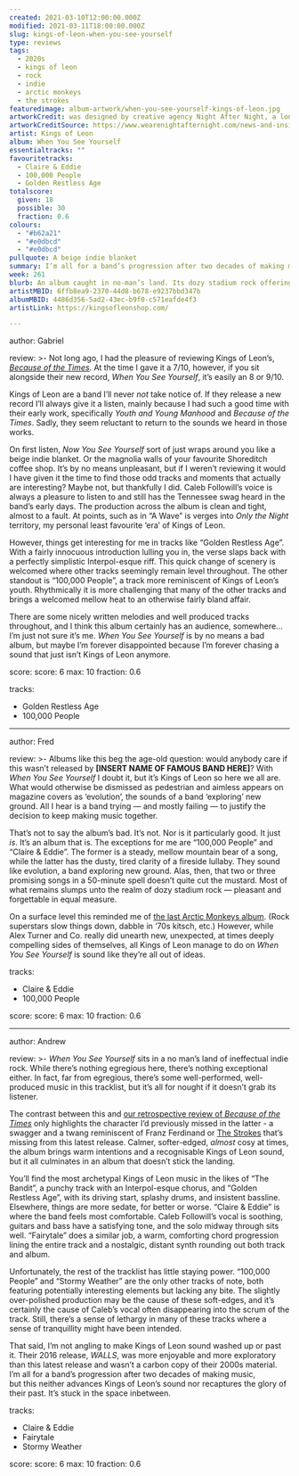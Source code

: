 ```yaml
---
created: 2021-03-10T12:00:00.000Z
modified: 2021-03-11T18:00:00.000Z
slug: kings-of-leon-when-you-see-yourself
type: reviews
tags:
  - 2020s
  - kings of leon
  - rock
  - indie
  - arctic monkeys
  - the strokes
featuredimage: album-artwork/when-you-see-yourself-kings-of-leon.jpg
artworkCredit: was designed by creative agency Night After Night, a longtime collaborator of the band.
artworkCreditSource: https://www.wearenightafternight.com/news-and-insights/kings-of-leon-announce-eighth-studio-album-via-fans-when-you-see-yourself-out-march-5th
artist: Kings of Leon
album: When You See Yourself
essentialtracks: ""
favouritetracks:
  - Claire & Eddie
  - 100,000 People
  - Golden Restless Age
totalscore:
  given: 18
  possible: 30
  fraction: 0.6
colours:
  - "#b62a21"
  - "#e0dbcd"
  - "#e0dbcd"
pullquote: A beige indie blanket
summary: I’m all for a band’s progression after two decades of making music, but this neither advances Kings of Leon’s sound nor recaptures the glory of their past. It’s stuck in the space inbetween.
week: 261
blurb: An album caught in no-man’s land. Its dozy stadium rock offerings neither advancing Kings of Leon’s sound nor recapturing the glory of their past.
artistMBID: 6ffb8ea9-2370-44d8-b678-e9237bbd347b
albumMBID: 4486d356-5ad2-43ec-b9f0-c571eafde4f3
artistLink: https://kingsofleonshop.com/

---
```

author: Gabriel

review: >-
  Not long ago, I had the pleasure of reviewing Kings of Leon’s, [_Because of the Times_](/reviews/kings-of-leon-because-of-the-times/). At the time I gave it a 7/10, however, if you sit alongside their new record, _When You See Yourself_, it’s easily an 8 or 9/10.

  Kings of Leon are a band I’ll never _not_ take notice of. If they release a new record I’ll always give it a listen, mainly because I had such a good time with their early work, specifically _Youth and Young Manhood_ and _Because of the Times_. Sadly, they seem reluctant to return to the sounds we heard in those works.

  On first listen, _Now You See Yourself_ sort of just wraps around you like a beige indie blanket. Or the magnolia walls of your favourite Shoreditch coffee shop. It’s by no means unpleasant, but if I weren’t reviewing it would I have given it the time to find those odd tracks and moments that actually are interesting? Maybe not, but thankfully I did. Caleb Followill’s voice is always a pleasure to listen to and still has the Tennessee swag heard in the band’s early days. The production across the album is clean and tight, almost to a fault. At points, such as in “A Wave” is verges into _Only the Night_ territory, my personal least favourite ‘era’ of Kings of Leon.

  However, things get interesting for me in tracks like “Golden Restless Age”. With a fairly innocuous introduction lulling you in, the verse slaps back with a perfectly simplistic Interpol-esque riff. This quick change of scenery is welcomed where other tracks seemingly remain level throughout. The other standout is “100,000 People”, a track more reminiscent of Kings of Leon’s youth. Rhythmically it is more challenging that many of the other tracks and brings a welcomed mellow heat to an otherwise fairly bland affair.

  There are some nicely written melodies and well produced tracks throughout, and I think this album certainly has an audience, somewhere... I’m just not sure it’s me. _When You See Yourself_ is by no means a bad album, but maybe I’m forever disappointed because I’m forever chasing a sound that just isn’t Kings of Leon anymore.

score:
  score: 6
  max: 10
  fraction: 0.6

tracks:
  - Golden Restless Age
  - 100,000 People

---
author: Fred

review: >-
  Albums like this beg the age-old question: would anybody care if this wasn’t released by **[INSERT NAME OF FAMOUS BAND HERE]**? With _When You See Yourself_ I doubt it, but it’s Kings of Leon so here we all are. What would otherwise be dismissed as pedestrian and aimless appears on magazine covers as ‘evolution’, the sounds of a band ‘exploring’ new ground. All I hear is a band trying — and mostly failing — to justify the decision to keep making music together.

  That’s not to say the album’s bad. It’s not. Nor is it particularly good. It just _is_. It’s an album that is. The exceptions for me are “100,000 People” and “Claire & Eddie”. The former is a steady, mellow mountain bear of a song, while the latter has the dusty, tired clarity of a fireside lullaby. They sound like evolution, a band exploring new ground. Alas, then, that two or three promising songs in a 50-minute spell doesn’t quite cut the mustard. Most of what remains slumps unto the realm of dozy stadium rock — pleasant and forgettable in equal measure.

  On a surface level this reminded me of [the last Arctic Monkeys album](/reviews/arctic-monkeys-tranquility-base-hotel-and-casino/). (Rock superstars slow things down, dabble in ‘70s kitsch, etc.) However, while Alex Turner and Co. really did unearth new, unexpected, at times deeply compelling sides of themselves, all Kings of Leon manage to do on _When You See Yourself_ is sound like they’re all out of ideas.

tracks:
  - Claire & Eddie
  - 100,000 People

score:
  score: 6
  max: 10
  fraction: 0.6

---
author: Andrew

review: >-
  _When You See Yourself_ sits in a no man’s land of ineffectual indie rock. While there’s nothing egregious here, there’s nothing exceptional either. In fact, far from egregious, there’s some well-performed, well-produced music in this tracklist, but it’s all for nought if it doesn’t grab its listener.
  
  The contrast between this and [our retrospective review of _Because of the Times_](/reviews/kings-of-leon-because-of-the-times/) only highlights the character I’d previously missed in the latter - a swagger and a twang reminiscent of Franz Ferdinand or [The Strokes](/reviews/the-strokes-first-impressions-of-earth/) that’s missing from this latest release. Calmer, softer-edged, _almost_ cosy at times, the album brings warm intentions and a recognisable Kings of Leon sound, but it all culminates in an album that doesn’t stick the landing.

  You’ll find the most archetypal Kings of Leon music in the likes of “The Bandit”, a punchy track with an Interpol-esque chorus, and “Golden Restless Age”, with its driving start, splashy drums, and insistent bassline. Elsewhere, things are more sedate, for better or worse. “Claire & Eddie” is where the band feels most comfortable. Caleb Followill’s vocal is soothing, guitars and bass have a satisfying tone, and the solo midway through sits well. “Fairytale” does a similar job, a warm, comforting chord progression lining the entire track and a nostalgic, distant synth rounding out both track and album.

  Unfortunately, the rest of the tracklist has little staying power. “100,000 People” and “Stormy Weather” are the only other tracks of note, both featuring potentially interesting elements but lacking any bite. The slightly over-polished production may be the cause of these soft-edges, and it’s certainly the cause of Caleb’s vocal often disappearing into the scrum of the track. Still, there’s a sense of lethargy in many of these tracks where a sense of tranquillity might have been intended.

  That said, I’m not angling to make Kings of Leon sound washed up or past it. Their 2016 release, _WALLS_, was more enjoyable and more exploratory than this latest release and wasn’t a carbon copy of their 2000s material. I’m all for a band’s progression after two decades of making music, but this neither advances Kings of Leon’s sound nor recaptures the glory of their past. It’s stuck in the space inbetween.

tracks:
  - Claire & Eddie
  - Fairytale
  - Stormy Weather

score:
  score: 6
  max: 10
  fraction: 0.6